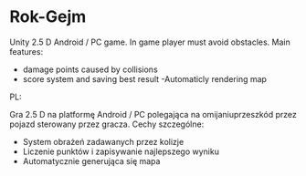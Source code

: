 # Rok-Gejm
Unity 2.5 D Android / PC game. 
In game player must avoid obstacles.
Main features:
- damage points caused by collisions 
- score system and saving best result
-Automaticly rendering map

PL:

Gra 2.5 D na platformę Android / PC polegająca na omijaniuprzeszkód przez pojazd sterowany przez gracza.
Cechy szczególne:
- System obrażeń zadawanych przez kolizje
- Liczenie punktów i zapisywanie najlepszego wyniku
- Automatycznie generująca się mapa
